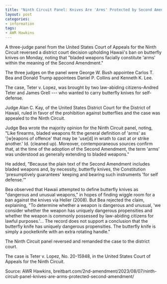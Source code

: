 ```yaml
---
title: "Ninth Circuit Panel: Knives Are 'Arms' Protected by Second Amendment"
layout: post
categories:
- information
tags:
- AWR Hawkins
---
```


A three-judge panel from the United States Court of Appeals for the Ninth Circuit reversed a district court decision upholding Hawaii's ban on butterfly knives on Monday, noting that "bladed weapons facially constitute 'arms' within the meaning of the Second Amendment."

The three judges on the panel were George W. Bush appointee Carlos T. Bea and Donald Trump appointees Daniel P. Collins and Kenneth K. Lee.

The case, Teter v. Lopez, was brought by two law-abiding citizens–Andred Teter and James Grell --- who wanted to carry butterfly knives for self-defense.

Judge Alan C. Kay, of the United States District Court for the District of Hawaii, ruled in favor of the prohibition against butterflies and the case was appealed to the Ninth Circuit.

Judge Bea wrote the majority opinion for the Ninth Circuit panel, noting, "Like firearms, bladed weapons fit the general definition of 'arms' as '[w]eapons of offence' that may be 'use[d] in wrath to cast at or strike another.' Id. (cleaned up). Moreover, contemporaneous sources confirm that, at the time of the adoption of the Second Amendment, the term 'arms' was understood as generally extending to bladed weapons."

He added, "Because the plain text of the Second Amendment includes bladed weapons and, by necessity, butterfly knives, the Constitution 'presumptively guarantees' keeping and bearing such instruments 'for self defense.'"

Bea observed that Hawaii attempted to define butterfly knives as "dangerous and unusual weapons," in hopes of finding wiggle room for a ban against the knives via Heller (2008). But Bea rejected the claim, explaining, "To determine whether a weapon is dangerous and unusual, 'we consider whether the weapon has uniquely dangerous propensities and whether the weapon is commonly possessed by law-abiding citizens for lawful purposes.'... The record does not support a conclusion that the butterfly knife has uniquely dangerous propensities. The butterfly knife is simply a pocketknife with an extra rotating handle."

The Ninth Circuit panel reversed and remanded the case to the district court.

The case is Teter v. Lopez, No. 20-15948, in the United States Court of Appeals for the Ninth Circuit.

Source: AWR Hawkins, breitbart.com/2nd-amendment/2023/08/07/ninth-circuit-panel-knives-are-arms-protected-second-amendment/
